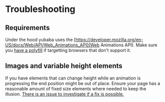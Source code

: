 # Troubleshooting

## Requirements

Under the hood yubaba uses the [https://developer.mozilla.org/en-US/docs/Web/API/Web_Animations_API](Web Animations API). Make sure you [have a polyfill](https://github.com/web-animations/web-animations-js) if targetting browsers that don't support it.

## Images and variable height elements

If you have elements that can change height while an animation is progressing the end position might be out of place. Ensure your page has a reasonable amount of fixed size elements where needed to keep the illusion. [There is an issue to investigate if a fix is possible.](https://github.com/madou/yubaba/issues/14)
